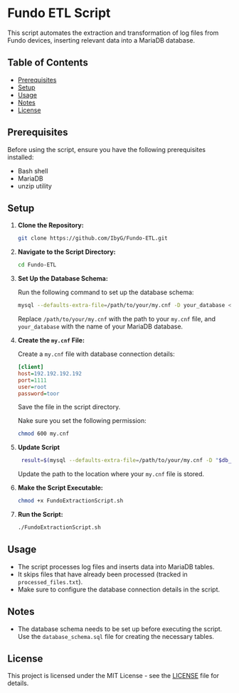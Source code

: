 # Fundo ETL Script

This script automates the extraction and transformation of log files from Fundo devices, inserting relevant data into a MariaDB database.

## Table of Contents

- [Prerequisites](#prerequisites)
- [Setup](#setup)
- [Usage](#usage)
- [Notes](#notes)
- [License](#license)

## Prerequisites

Before using the script, ensure you have the following prerequisites installed:

- Bash shell
- MariaDB
- unzip utility

## Setup

1. **Clone the Repository:**

    ```bash
    git clone https://github.com/IbyG/Fundo-ETL.git
    ```

2. **Navigate to the Script Directory:**

    ```bash
    cd Fundo-ETL
    ```

3. **Set Up the Database Schema:**

    Run the following command to set up the database schema:

    ```bash
    mysql --defaults-extra-file=/path/to/your/my.cnf -D your_database < database_schema.sql
    ```

    Replace `/path/to/your/my.cnf` with the path to your `my.cnf` file, and `your_database` with the name of your MariaDB database.

4. **Create the `my.cnf` File:**

    Create a `my.cnf` file with database connection details:

    ```ini
    [client]
    host=192.192.192.192
    port=1111
    user=root
    password=toor
    ```

    Save the file in the script directory.

   Nake sure you set the following permission:
   ```bash
   chmod 600 my.cnf
   ```
   
6. **Update Script**
   ```bash
    result=$(mysql --defaults-extra-file=/path/to/your/my.cnf -D "$db_name" -se "INSERT INTO $heartRate_table (Heart_Rate, Sport_ID) VALUES ($value, $id);")
    ```
   Update the path to the location where your `my.cnf` file is stored.
   
7. **Make the Script Executable:**

    ```bash
    chmod +x FundoExtractionScript.sh
    ```

8. **Run the Script:**

    ```bash
    ./FundoExtractionScript.sh
    ```

## Usage

- The script processes log files and inserts data into MariaDB tables.
- It skips files that have already been processed (tracked in `processed_files.txt`).
- Make sure to configure the database connection details in the script.

## Notes

- The database schema needs to be set up before executing the script. Use the `database_schema.sql` file for creating the necessary tables.

## License

This project is licensed under the MIT License - see the [LICENSE](LICENSE) file for details.
